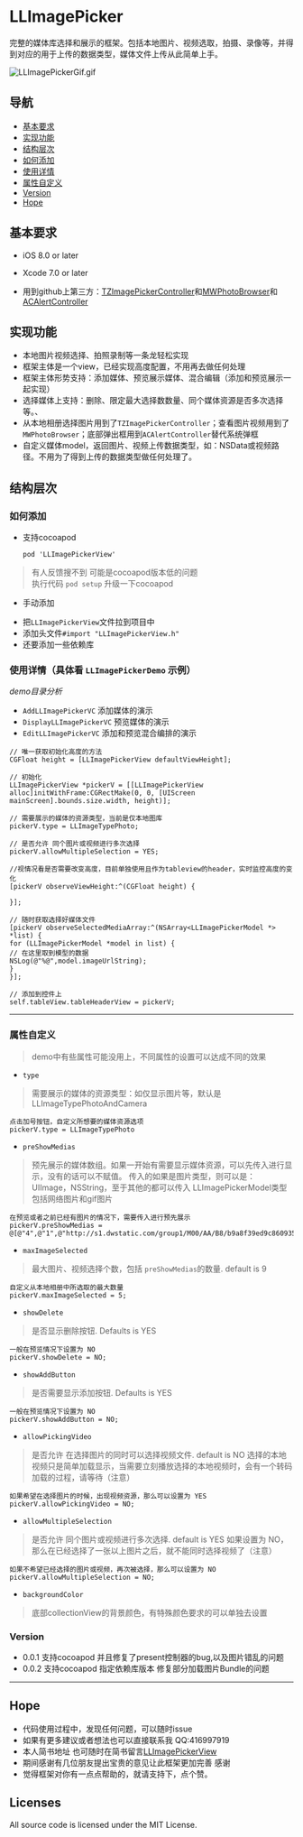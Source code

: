 # LLImagePicker
完整的媒体库选择和展示的框架。包括本地图片、视频选取，拍摄、录像等，并得到对应的用于上传的数据类型，媒体文件上传从此简单上手。

![LLImagePickerGif.gif](https://github.com/liuniuliuniu/LLImagePicker/blob/master/LLImagePickerDemo.gif)

## 导航
* [基本要求](#Requirements)
* [实现功能](#function)
* [结构层次](#Architecture)
* [如何添加](#add)
* [使用详情](#detail)
* [属性自定义](#custom)
* [Version](#version)
* [Hope](#hope)


## <a id="Requirements"></a>基本要求

* iOS 8.0  or later

* Xcode 7.0 or later

* 用到github上第三方：[TZImagePickerController](https://github.com/banchichen/TZImagePickerController)和[MWPhotoBrowser](https://github.com/mwaterfall/MWPhotoBrowser)和 [ACAlertController](https://github.com/honeycao/ACAlertController)


## <a id="function"></a>实现功能
* 本地图片视频选择、拍照录制等一条龙轻松实现
* 框架主体是一个view，已经实现高度配置，不用再去做任何处理
* 框架主体形势支持：添加媒体、预览展示媒体、混合编辑（添加和预览展示一起实现）
* 选择媒体上支持：删除、限定最大选择数数量、同个媒体资源是否多次选择等。、
* 从本地相册选择图片用到了`TZImagePickerController`；查看图片视频用到了`MWPhotoBrowser`；底部弹出框用到`ACAlertController`替代系统弹框
* 自定义媒体model，返回图片、视频上传数据类型，如：NSData或视频路径。不用为了得到上传的数据类型做任何处理了。

## <a id="Architecture">结构层次

### <a id="add"></a>如何添加

* 支持cocoapod

  ```
  pod 'LLImagePickerView'

  ```
>有人反馈搜不到   可能是cocoapod版本低的问题  
>执行代码 `pod setup` 升级一下cocoapod


* 手动添加
 - 把`LLImagePickerView`文件拉到项目中
 - 添加头文件`#import "LLImagePickerView.h"`
 - 还要添加一些依赖库

### <a id="detail"></a>使用详情（具体看 `LLImagePickerDemo` 示例）
*demo目录分析*
* `AddLLImagePickerVC`        添加媒体的演示
* `DisplayLLImagePickerVC`    预览媒体的演示
* `EditLLImagePickerVC`       添加和预览混合编排的演示
```
// 唯一获取初始化高度的方法
CGFloat height = [LLImagePickerView defaultViewHeight];

// 初始化
LLImagePickerView *pickerV = [[LLImagePickerView alloc]initWithFrame:CGRectMake(0, 0, [UIScreen mainScreen].bounds.size.width, height)];

// 需要展示的媒体的资源类型，当前是仅本地图库
pickerV.type = LLImageTypePhoto;

// 是否允许 同个图片或视频进行多次选择
pickerV.allowMultipleSelection = YES;

//视情况看是否需要改变高度，目前单独使用且作为tableview的header，实时监控高度的变化
[pickerV observeViewHeight:^(CGFloat height) {

}];

// 随时获取选择好媒体文件
[pickerV observeSelectedMediaArray:^(NSArray<LLImagePickerModel *> *list) {
for (LLImagePickerModel *model in list) {
// 在这里取到模型的数据
NSLog(@"%@",model.imageUrlString);
}
}];

// 添加到控件上
self.tableView.tableHeaderView = pickerV;
```
-------

### <a id="custom"></a>属性自定义

>demo中有些属性可能没用上，不同属性的设置可以达成不同的效果

* `type`
>需要展示的媒体的资源类型：如仅显示图片等，默认是 LLImageTypePhotoAndCamera
```
点击加号按钮，自定义所想要的媒体资源选项
pickerV.type = LLImageTypePhoto
```

* `preShowMedias`
>预先展示的媒体数组。如果一开始有需要显示媒体资源，可以先传入进行显示，没有的话可以不赋值。
传入的如果是图片类型，则可以是：UIImage，NSString，至于其他的都可以传入 LLImagePickerModel类型
包括网络图片和gif图片

```
在预览或者之前已经有图片的情况下，需要传入进行预先展示
pickerV.preShowMedias = @[@"4",@"1",@"http://s1.dwstatic.com/group1/M00/AA/B8/b9a8f39ed9c8609354a07cc38452aef9.gif"];
```

* `maxImageSelected`
>最大图片、视频选择个数，包括 `preShowMedias`的数量. default is 9
```
自定义从本地相册中所选取的最大数量
pickerV.maxImageSelected = 5;
```

* `showDelete`
>是否显示删除按钮. Defaults is YES
```
一般在预览情况下设置为 NO
pickerV.showDelete = NO;
```

* `showAddButton`
>是否需要显示添加按钮. Defaults is YES 
```
一般在预览情况下设置为 NO
pickerV.showAddButton = NO;
```

* `allowPickingVideo`
>是否允许 在选择图片的同时可以选择视频文件. default is NO
>选择的本地视频只是简单加载显示，当需要立刻播放选择的本地视频时，会有一个转码加载的过程，请等待（注意）
```
如果希望在选择图片的时候，出现视频资源，那么可以设置为 YES
pickerV.allowPickingVideo = NO;
```

* `allowMultipleSelection`
>是否允许 同个图片或视频进行多次选择. default is YES
如果设置为 NO，那么在已经选择了一张以上图片之后，就不能同时选择视频了（注意）
```
如果不希望已经选择的图片或视频，再次被选择，那么可以设置为 NO
pickerV.allowMultipleSelection = NO;
```

* `backgroundColor`
>底部collectionView的背景颜色，有特殊颜色要求的可以单独去设置


### <a id="Version"></a>Version

* 0.0.1 支持cocoapod 并且修复了present控制器的bug,以及图片错乱的问题
* 0.0.2 支持cocoapod 指定依赖库版本 修复部分加载图片Bundle的问题


------

## <a id="hope"></a>Hope
* 代码使用过程中，发现任何问题，可以随时issue
* 如果有更多建议或者想法也可以直接联系我 QQ:416997919
* 本人简书地址  也可随时在简书留言[LLImagePickerView](http://www.jianshu.com/p/54ef9f9f17e9)
* 期间感谢有几位朋友提出宝贵的意见让此框架更加完善 感谢
* 觉得框架对你有一点点帮助的，就请支持下，点个赞。

## Licenses
All source code is licensed under the MIT License.

